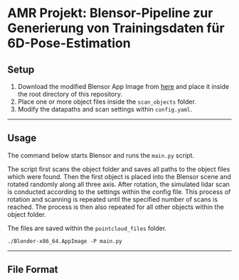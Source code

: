 # AMR Projekt: Blensor-Pipeline zur Generierung von Trainingsdaten für 6D-Pose-Estimation


## Setup

1. Download the modified Blensor App Image from [here](https://drive.google.com/file/d/1liuBE2CTji_6wocjWjEGQ2Uy11DPg7fL/view?usp=sharing) and place it inside the root directory of this repository.
2. Place one or more object files inside the `scan_objects` folder. 
2. Modify the datapaths and scan settings within `config.yaml`.


<hr>

## Usage

The command below starts Blensor and runs the `main.py` script.

The script first scans the object folder and saves all paths to the object files which were found. Then the first object is placed into the Blensor scene and rotated randomly along all three axis. After rotation, the simulated lidar scan is conducted according to the settings within the config file. This process of rotation and scanning is repeated until the specified number of scans is reached. The process is then also repeated for all other objects within the object folder.

The files are saved within the `pointcloud_files` folder.



```
./Blender-x86_64.AppImage -P main.py
```

<hr>

## File Format